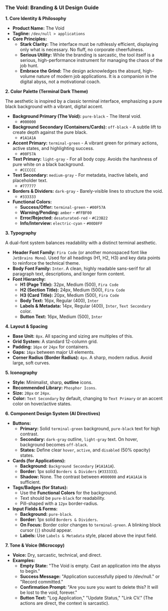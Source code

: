 ### **The Void: Branding & UI Design Guide**

**1. Core Identity & Philosophy**

- **Product Name:** The Void
- **Tagline:** `/dev/null > applications`
- **Core Principles:**
  - **Stark Clarity:** The interface must be ruthlessly efficient, displaying only what is necessary. No fluff, no corporate cheerfulness.
  - **Serious Utility:** While the branding is sarcastic, the tool itself is a serious, high-performance instrument for managing the chaos of the job hunt.
  - **Embrace the Grind:** The design acknowledges the absurd, high-volume nature of modern job applications. It is a companion in the digital abyss, not a motivational coach.

**2. Color Palette (Terminal Dark Theme)**

The aesthetic is inspired by a classic terminal interface, emphasizing a pure black background with a vibrant, digital accent.

- **Background Primary (The Void):** `pure-black` - The literal void.
  - `#000000`
- **Background Secondary (Containers/Cards):** `off-black` - A subtle lift to create depth against the pure black.
  - `#1A1A1A`
- **Accent Primary:** `terminal-green` - A vibrant green for primary actions, active states, and highlighting success.
  - `#00F57A`
- **Text Primary:** `light-gray` - For all body copy. Avoids the harshness of pure white on a black background.
  - `#CCCCCC`
- **Text Secondary:** `medium-gray` - For metadata, inactive labels, and placeholder text.
  - `#777777`
- **Borders & Dividers:** `dark-gray` - Barely-visible lines to structure the void.
  - `#333333`
- **Functional Colors:**
  - **Success/Offer:** `terminal-green` - `#00F57A`
  - **Warning/Pending:** `amber` - `#FFBF00`
  - **Error/Rejected:** `desaturated-red` - `#C23B22`
  - **Info/Interview:** `electric-cyan` - `#00D8FF`

**3. Typography**

A dual-font system balances readability with a distinct terminal aesthetic.

- **Header Font Family:** `Fira Code` (or another monospaced font like `JetBrains Mono`). Used for all headings (H1, H2, H3) and key data points to reinforce the technical theme.
- **Body Font Family:** `Inter`. A clean, highly readable sans-serif for all paragraph text, descriptions, and longer form content.
- **Font Hierarchy:**
  - **H1 (Page Title):** 32px, Medium (500), `Fira Code`
  - **H2 (Section Title):** 24px, Medium (500), `Fira Code`
  - **H3 (Card Title):** 20px, Medium (500), `Fira Code`
  - **Body Text:** 16px, Regular (400), `Inter`
  - **Labels & Metadata:** 14px, Regular (400), `Inter`, `Text Secondary` color.
  - **Button Text:** 16px, Medium (500), `Inter`

**4. Layout & Spacing**

- **Base Unit:** `8px`. All spacing and sizing are multiples of this.
- **Grid System:** A standard 12-column grid.
- **Padding:** `16px` or `24px` for containers.
- **Gaps:** `16px` between major UI elements.
- **Corner Radius (Border Radius):** `4px`. A sharp, modern radius. Avoid large, soft curves.

**5. Iconography**

- **Style:** Minimalist, sharp, **outline** icons.
- **Recommended Library:** `Phosphor Icons`.
- **Size:** `20px` or `24px`.
- **Color:** `Text Secondary` by default, changing to `Text Primary` or an accent color on hover/active states.

**6. Component Design System (AI Directives)**

- **Buttons:**
  - **Primary:** Solid `terminal-green` background, `pure-black` text for high contrast.
  - **Secondary:** `dark-gray` outline, `light-gray` text. On hover, background becomes `off-black`.
  - **States:** Define clear `hover`, `active`, and `disabled` (50% opacity) states.
- **Cards (for Applications):**
  - **Background:** `Background Secondary` (`#1A1A1A`).
  - **Border:** 1px solid `Borders & Dividers` (`#333333`).
  - **Shadow:** None. The contrast between `#000000` and `#1A1A1A` is sufficient.
- **Tags/Badges (for Status):**
  - Use the **Functional Colors** for the background.
  - Text should be `pure-black` for readability.
  - Pill-shaped with a `12px` border-radius.
- **Input Fields & Forms:**
  - **Background:** `pure-black`.
  - **Border:** 1px solid `Borders & Dividers`.
  - **On Focus:** Border color changes to `terminal-green`. A blinking block cursor (`|`) should appear.
  - **Labels:** Use `Labels & Metadata` style, placed above the input field.

**7. Tone & Voice (Microcopy)**

- **Voice:** Dry, sarcastic, technical, and direct.
- **Examples:**
  - **Empty State:** "The Void is empty. Cast an application into the abyss to begin."
  - **Success Message:** "Application successfully piped to /dev/null." or "Record committed."
  - **Confirmation Prompt:** "Are you sure you want to delete this? It will be lost to the void, forever."
  - **Button Text:** "Log Application," "Update Status," "Link CV." (The actions are direct, the context is sarcastic).
